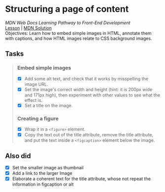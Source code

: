 # Structuring a page of content
_MDN Web Docs Learning Pathway to Front-End Development_\
[Lesson](https://developer.mozilla.org/en-US/docs/Learn/HTML/Multimedia_and_embedding/Images_in_HTML) | [MDN Solution](https://github.com/mdn/learning-area/blob/master/html/multimedia-and-embedding/)\
Objectives: Learn how to embed simple images in HTML, annotate them with captions, and how HTML images relate to CSS background images.

## Tasks
> ### Embed simple images
> - [x] Add some alt text, and check that it works by misspelling the image URL.
> - [x] Set the image's correct width and height (hint: it is 200px wide and 171px high), then experiment with other values to see what the effect is.
> - [x] Set a title on the image.
> ### Creating a figure
> - [x] Wrap it in a ``<figure>`` element. 
> - [x] Copy the text out of the title attribute, remove the title attribute, and put the text inside a ``<figcaption>`` element below the image.

## Also did
- [x] Set the smaller image as thumbnail
- [x] Add a link to the larger Image
- [x] Elaborate a coherent text for the title attribute, whose not repeat the information in figcaption or alt